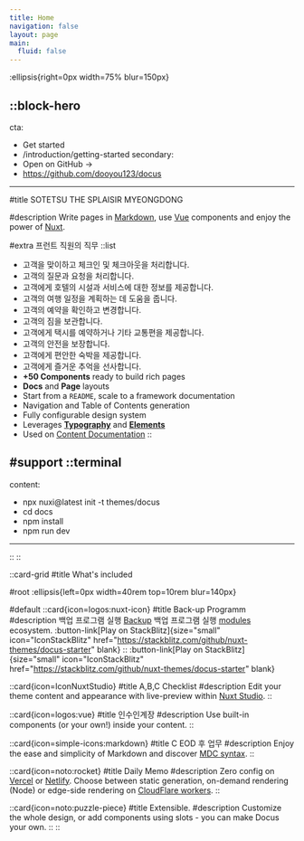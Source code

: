 ```yaml
---
title: Home
navigation: false
layout: page
main:
  fluid: false
---
```


:ellipsis{right=0px width=75% blur=150px}

::block-hero
---
cta:
  - Get started
  - /introduction/getting-started
secondary:
  - Open on GitHub →
  - https://github.com/dooyou123/docus
---

#title
SOTETSU THE SPLAISIR MYEONGDONG

#description
Write pages in [Markdown](https://content.nuxtjs.org), use [Vue](https://vuejs.org) components and enjoy the power of [Nuxt](https://nuxt.com).

#extra
  프런트 직원의 직무
  ::list
  - 고객을 맞이하고 체크인 및 체크아웃을 처리합니다.
  - 고객의 질문과 요청을 처리합니다.
  - 고객에게 호텔의 시설과 서비스에 대한 정보를 제공합니다.
  - 고객의 여행 일정을 계획하는 데 도움을 줍니다.
  - 고객의 예약을 확인하고 변경합니다.
  - 고객의 짐을 보관합니다.
  - 고객에게 택시를 예약하거나 기타 교통편을 제공합니다.
  - 고객의 안전을 보장합니다.
  - 고객에게 편안한 숙박을 제공합니다.
  - 고객에게 즐거운 추억을 선사합니다.
  - **+50 Components** ready to build rich pages
  - **Docs** and **Page** layouts
  - Start from a `README`, scale to a framework documentation
  - Navigation and Table of Contents generation
  - Fully configurable design system
  - Leverages [**Typography**](https://typography.nuxt.space/) and [**Elements**](https://elements.nuxt.dev)
  - Used on [Content Documentation](https://content.nuxtjs.org)
  ::

#support
  ::terminal
  ---
  content:
  - npx nuxi@latest init -t themes/docus
  - cd docs
  - npm install
  - npm run dev
  ---
  ::
::

::card-grid
#title
What's included

#root
:ellipsis{left=0px width=40rem top=10rem blur=140px}

#default
  ::card{icon=logos:nuxt-icon}
  #title
  Back-up Programm
  #description
  백업 프로그램 실행 [Backup](https://v3.nuxtjs.org) 백업 프로그램 실행 [modules](https://modules.nuxtjs.org) ecosystem.
  :button-link[Play on StackBlitz]{size="small" icon="IconStackBlitz" href="https://stackblitz.com/github/nuxt-themes/docus-starter" blank}
  ::
  :button-link[Play on StackBlitz]{size="small" icon="IconStackBlitz" href="https://stackblitz.com/github/nuxt-themes/docus-starter" blank}

  ::card{icon=IconNuxtStudio}
  #title
  A,B,C Checklist
  #description
  Edit your theme content and appearance with live-preview within [Nuxt Studio](https://nuxt.studio).
  ::

  ::card{icon=logos:vue}
  #title
  인수인계장
  #description
  Use built-in components (or your own!) inside your content.
  ::

  ::card{icon=simple-icons:markdown}
  #title
  C EOD 후 업무
  #description
  Enjoy the ease and simplicity of Markdown and discover [MDC syntax](https://content.nuxtjs.org/guide/writing/mdc).
  ::

  ::card{icon=noto:rocket}
  #title
  Daily Memo
  #description
  Zero config on [Vercel](https://vercel.com) or [Netlify](https://netlify.com). Choose between static generation, on-demand rendering (Node) or edge-side rendering on [CloudFlare workers](https://workers.cloudflare.com).
  ::

  ::card{icon=noto:puzzle-piece}
  #title
  Extensible.
  #description
  Customize the whole design, or add components using slots - you can make Docus your own.
  ::
::
